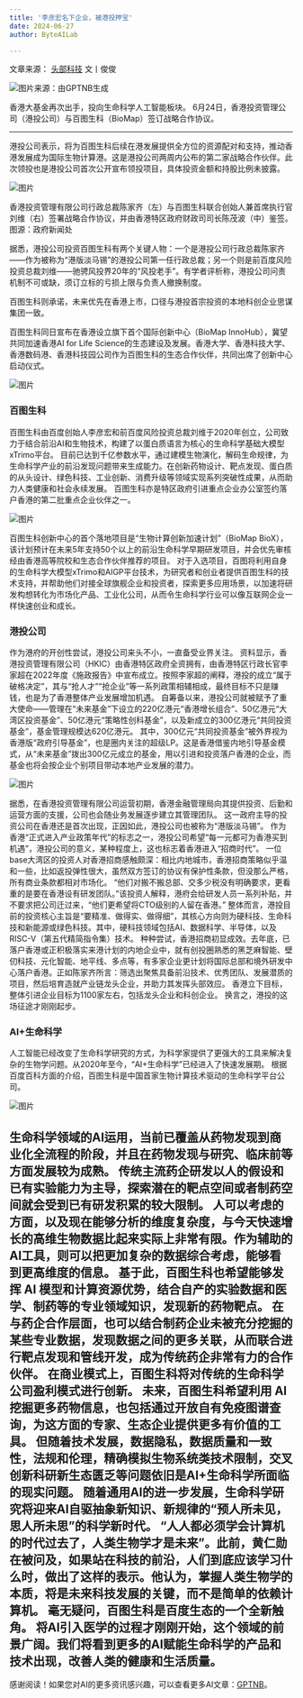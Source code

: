 ```yaml
---
title: '李彦宏名下企业，被港投押宝'
date: 2024-06-27
author: ByteAILab

---
```


文章来源： [头部科技](https://mp.weixin.qq.com/s/DmkMKCSGwRnYqsA9Ea33Lg)
文丨俊俊

![图片来源：由GPTNB生成](http://www.jesonc.com/upload/3B33CB85B496C0CB6FBA4C2BD79320AD/1719366104969/FovvJ-GDeWgpn0LmlyfeI1f4_gXH.png)

香港大基金再次出手，投向生命科学人工智能板块。
6月24日，香港投资管理公司（港投公司）与百图生科（BioMap）签订战略合作协议。

---

港投公司表示，将为百图生科后续在港发展提供全方位的资源配对和支持，推动香港发展成为国际生物计算港。这是港投公司两周内公布的第二家战略合作伙伴。此次领投也是港投公司首次公开宣布领投项目，具体投资金额和持股比例未披露。

![图片](http://www.jesonc.com/FlmzUcpou4gUj2-CB5M0mQsEkcD5)

香港投资管理有限公司行政总裁陈家齐（左）与百图生科联合创始人兼首席执行官刘维（右）签署战略合作协议，并由香港特区政府财政司司长陈茂波（中）鉴签。图源：政府新闻处

据悉，港投公司投资百图生科有两个关键人物：一个是港投公司行政总裁陈家齐——作为被称为“港版淡马锡”的港投公司第一任行政总裁；另一个则是前百度风险投资总裁刘维——驰骋风投界20年的“风投老手”。有学者评析称，港投公司问责机制不可或缺，须订立标的亏损上限与负责人撤换制度。

百图生科则承诺，未来优先在香港上市，口径与港投首宗投资的本地科创企业思谋集团一致。

百图生科同日宣布在香港设立旗下首个国际创新中心（BioMap InnoHub），冀望共同加速香港AI for Life Science的生态建设及发展。香港大学、香港科技大学、香港数码港、香港科技园公司作为百图生科的生态合作伙伴，共同出席了创新中心启动仪式。

![图片](http://www.jesonc.com/FgM0t66hGBLW9wUdqMK5L1IcUDQq)

### 百图生科

百图生科由百度创始人李彦宏和前百度风险投资总裁刘维于2020年创立，公司致力于结合前沿AI和生物技术，构建了以蛋白质语言为核心的生命科学基础大模型xTrimo平台。
目前已达到千亿参数水平，通过建模生物演化，解码生命规律，为生命科学产业的前沿发现问题带来生成能力。在创新药物设计、靶点发现、蛋白质的从头设计、绿色科技、工业创新、消费升级等领域实现系列突破性成果，从而助力人类健康和社会永续发展。
百图生科亦是特区政府引进重点企业办公室签约落户香港的第二批重点企业伙伴之一。

![图片](http://www.jesonc.com/FtRBhtsvrOxlbinaFC6OWvTtywty)

百图生科创新中心的首个落地项目是“生物计算创新加速计划”（BioMap BioX），该计划预计在未来5年支持50个以上的前沿生命科学早期研发项目，并会优先审核经由香港高等院校和生态合作伙伴推荐的项目。
对于入选项目，百图将利用自身的生命科学大模型xTrimo和AIGP平台技术，为研究者和创业者提供百图生科的技术支持，并帮助他们对接全球旗舰企业和投资者，探索更多应用场景，以加速将研发构想转化为市场化产品、工业化公司，从而令生命科学行业可以像互联网企业一样快速创业和成长。

### 港投公司

作为港府的开创性尝试，港投公司来头不小，一直备受业界关注。
资料显示，香港投资管理有限公司（HKIC）由香港特区政府全资拥有，由香港特区行政长官李家超在2022年度《施政报告》中宣布成立。按照李家超的阐释，港投的成立“属于破格决定”，其与“抢人才”“抢企业”等一系列政策相辅相成，最终目标不只是赚钱，也是为了香港整体产业发展增加机遇。
自筹备以来，港投公司就被赋予了重大使命——管理在“未来基金”下设立的220亿港元“香港增长组合”、50亿港元“大湾区投资基金”、50亿港元“策略性创科基金”，以及新成立的300亿港元“共同投资基金”，基金管理规模达620亿港元。
其中，300亿元“共同投资基金”被外界视为香港版“政府引导基金”，也是圈内关注的超级LP。这是香港借鉴内地引导基金模式，从“未来基金”拨出300亿元成立的基金，用以引进和投资落户香港的企业，而基金也将会按企业个别项目带动本地产业发展的潜力。

![图片](http://www.jesonc.com/Fpav0ak0QMtciE6SD-PtTerrviBr)

据悉，在香港投资管理有限公司运营初期，香港金融管理局向其提供投资、后勤和运营方面的支援，公司也会随业务发展逐步建立其管理团队。
这一政府主导的投资公司在香港还是首次出现，正因如此，港投公司也被称为“港版淡马锡”。
作为香港“正式进入产业政策年代”的标志之一，港投公司希望“每一元都可为香港买到机遇”，港投公司的意义，某种程度上，这也标志着香港进入“招商时代”。
一位base大湾区的投资人对香港招商感触颇深：相比内地城市，香港招商策略似乎温和一些，比如返投弹性很大，虽然双方签订的协议有保护性条款，但没那么严格，所有商业条款都相对市场化。
“他们对搬不搬总部、交多少税没有明确要求，更看重的是要在香港设有研发团队。”该投资人解释，港府会给研发人员一系列补贴，并不要求把公司迁过来，“他们更希望将CTO级别的人留在香港。”
整体而言，港投目前的投资核心主旨是“要精准、做得实、做得细”，其核心方向则为硬科技、生命科技和新能源或绿色科技。其中，硬科技领域包括AI、数据科学、半导体，以及RISC-V（第五代精简指令集）技术。
种种尝试，香港招商初显成效。去年底，已落户香港或正积极落实来港计划的内地企业中，就有创投圈熟悉的黑芝麻智能、壁仞科技、元化智能、地平线、多点等，有多家企业更计划将国际总部和境外研发中心落户香港。正如陈家齐所言：筛选出聚焦具备前沿技术、优秀团队、发展潜质的项目，然后培育造就产业链龙头企业，并助力其发挥头部效应。
香港立下目标，整体引进企业目标为1100家左右，包括龙头企业和科创企业。
换言之，港投的这场征途才刚刚起步。

### AI+生命科学

人工智能已经改变了生命科学研究的方式，为科学家提供了更强大的工具来解决复杂的生物学问题。从2020年至今，“AI+生命科学”已经进入了快速发展期。
根据百度百科方面的介绍，百图生科是中国首家生物计算技术驱动的生命科学平台公司。

![图片](http://www.jesonc.com/FlOIvRK18yVHgJ2sZ0D2MLPEhS20)

生命科学领域的AI运用，当前已覆盖从药物发现到商业化全流程的阶段，并且在药物发现与研究、临床前等方面发展较为成熟。
传统主流药企研发以人的假设和已有实验能力为主导，探索潜在的靶点空间或者制药空间就会受到已有研发积累的较大限制。
人可以考虑的方面，以及现在能够分析的维度复杂度，与今天快速增长的高维生物数据比起来实际上非常有限。作为辅助的AI工具，则可以把更加复杂的数据综合考虑，能够看到更高维度的信息。
基于此，百图生科也希望能够发挥 AI 模型和计算资源优势，结合自产的实验数据和医学、制药等的专业领域知识，发现新的药物靶点。
在与药企合作层面，也可以结合制药企业未被充分挖掘的某些专业数据，发现数据之间的更多关联，从而联合进行靶点发现和管线开发，成为传统药企非常有力的合作伙伴。
在商业模式上，百图生科将对传统的生命科学公司盈利模式进行创新。
未来，百图生科希望利用 AI 挖掘更多药物信息，也包括通过开放自有免疫图谱查询，为这方面的专家、生态企业提供更多有价值的工具。
但随着技术发展，数据隐私，数据质量和一致性，法规和伦理，精确模拟生物系统类技术限制，交叉创新科研新生态匮乏等问题依旧是AI+生命科学所面临的现实问题。
随着通用AI的进一步发展，生命科学研究将迎来AI自驱抽象新知识、新规律的“预人所未见，思人所未思”的科学新时代。
“人人都必须学会计算机的时代过去了，人类生物学才是未来”。此前，黄仁勋在被问及，如果站在科技的前沿，人们到底应该学习什么时，做出了这样的表示。他认为，掌握人类生物学的本质，将是未来科技发展的关键，而不是简单的依赖计算机。
毫无疑问，百图生科是百度生态的一个全新触角。
将AI引入医学的过程才刚刚开始，这个领域的前景广阔。我们将看到更多的AI赋能生命科学的产品和技术出现，改善人类的健康和生活质量。
---
感谢阅读！如果您对AI的更多资讯感兴趣，可以查看更多AI文章：[GPTNB](https://gptnb.com)。